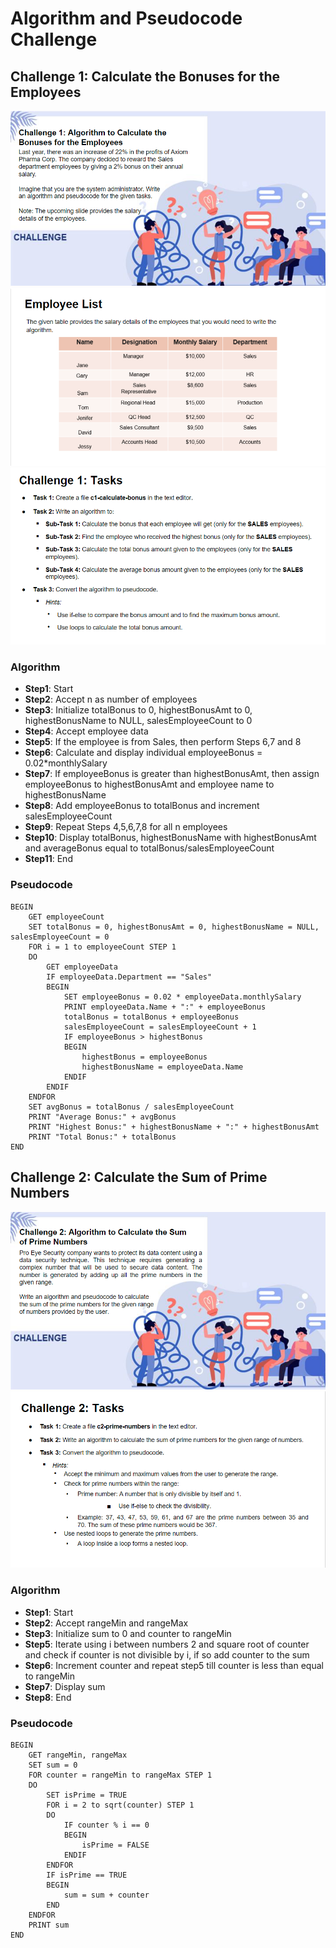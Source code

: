 # Algorithm and Pseudocode Challenge

## Challenge 1: Calculate the Bonuses for the Employees

![c1_1](images/c1_1.png)
![c1_2](images/c1_2.png)
![c1_3](images/c1_3.png)

### Algorithm

- **Step1**: Start
- **Step2**: Accept n as number of employees
- **Step3**: Initialize totalBonus to 0, highestBonusAmt to 0, highestBonusName to NULL, salesEmployeeCount to 0
- **Step4**: Accept employee data
- **Step5**: If the employee is from Sales, then perform Steps 6,7 and 8
- **Step6**: Calculate and display individual employeeBonus = 0.02*monthlySalary
- **Step7**: If employeeBonus is greater than highestBonusAmt, then assign employeeBonus to highestBonusAmt and employee name to highestBonusName
- **Step8**: Add employeeBonus to totalBonus and increment salesEmployeeCount
- **Step9**: Repeat Steps 4,5,6,7,8 for all n employees
- **Step10**: Display totalBonus, highestBonusName with highestBonusAmt and averageBonus equal to totalBonus/salesEmployeeCount
- **Step11**: End

### Pseudocode

    BEGIN
        GET employeeCount
        SET totalBonus = 0, highestBonusAmt = 0, highestBonusName = NULL, salesEmployeeCount = 0
        FOR i = 1 to employeeCount STEP 1
        DO
            GET employeeData
            IF employeeData.Department == "Sales"
            BEGIN
                SET employeeBonus = 0.02 * employeeData.monthlySalary
                PRINT employeeData.Name + ":" + employeeBonus
                totalBonus = totalBonus + employeeBonus
                salesEmployeeCount = salesEmployeeCount + 1
                IF employeeBonus > highestBonus
                BEGIN
                    highestBonus = employeeBonus
                    highestBonusName = employeeData.Name
                ENDIF
            ENDIF
        ENDFOR
        SET avgBonus = totalBonus / salesEmployeeCount
        PRINT "Average Bonus:" + avgBonus
        PRINT "Highest Bonus:" + highestBonusName + ":" + highestBonusAmt
        PRINT "Total Bonus:" + totalBonus
    END

## Challenge 2: Calculate the Sum of Prime Numbers

![c2_1](images/c2_1.png)
![c2_2](images/c2_2.png)

### Algorithm

- **Step1**: Start
- **Step2**: Accept rangeMin and rangeMax
- **Step3**: Initialize sum to 0 and counter to rangeMin
- **Step5**: Iterate using i between numbers 2 and square root of counter and check if counter is not divisible by i, if so add counter to the sum
- **Step6**: Increment counter and repeat step5 till counter is less than equal to rangeMin
- **Step7**: Display sum
- **Step8**: End

### Pseudocode

    BEGIN
        GET rangeMin, rangeMax
        SET sum = 0
        FOR counter = rangeMin to rangeMax STEP 1
        DO
            SET isPrime = TRUE
            FOR i = 2 to sqrt(counter) STEP 1
            DO
                IF counter % i == 0
                BEGIN
                    isPrime = FALSE
                ENDIF
            ENDFOR
            IF isPrime == TRUE
            BEGIN
                sum = sum + counter
            END
        ENDFOR
        PRINT sum
    END
